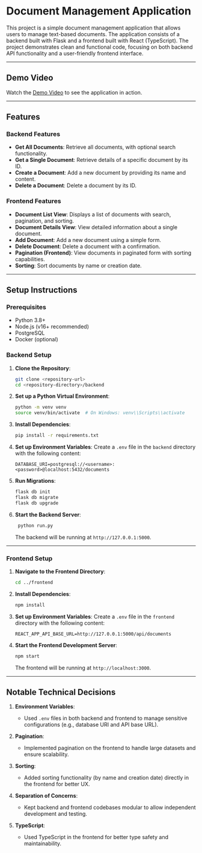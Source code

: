 # Document Management Application

This project is a simple document management application that allows users to manage text-based documents. The application consists of a backend built with Flask and a frontend built with React (TypeScript). The project demonstrates clean and functional code, focusing on both backend API functionality and a user-friendly frontend interface.

---

## Demo Video

Watch the [Demo Video](https://jmp.sh/88zCin1u) to see the application in action.

---

## Features

### Backend Features
- **Get All Documents**: Retrieve all documents, with optional search functionality.
- **Get a Single Document**: Retrieve details of a specific document by its ID.
- **Create a Document**: Add a new document by providing its name and content.
- **Delete a Document**: Delete a document by its ID.

### Frontend Features
- **Document List View**: Displays a list of documents with search, pagination, and sorting.
- **Document Details View**: View detailed information about a single document.
- **Add Document**: Add a new document using a simple form.
- **Delete Document**: Delete a document with a confirmation.
- **Pagination (Frontend)**: View documents in paginated form with sorting capabilities.
- **Sorting**: Sort documents by name or creation date.

---

## Setup Instructions

### Prerequisites
- Python 3.8+
- Node.js (v16+ recommended)
- PostgreSQL
- Docker (optional)

### Backend Setup

1. **Clone the Repository**:
    ```bash
    git clone <repository-url>
    cd <repository-directory>/backend
    ```

2. **Set up a Python Virtual Environment**:
    ```bash
    python -m venv venv
    source venv/bin/activate  # On Windows: venv\\Scripts\\activate
    ```

3. **Install Dependencies**:
    ```bash
    pip install -r requirements.txt
    ```

4. **Set up Environment Variables**:
    Create a `.env` file in the `backend` directory with the following content:
    ```env
    DATABASE_URI=postgresql://<username>:<password>@localhost:5432/documents
    ```

5. **Run Migrations**:
    ```bash
    flask db init
    flask db migrate
    flask db upgrade
    ```

6. **Start the Backend Server**:
    ```bash
     python run.py
    ```
    The backend will be running at `http://127.0.0.1:5000`.

---

### Frontend Setup

1. **Navigate to the Frontend Directory**:
    ```bash
    cd ../frontend
    ```

2. **Install Dependencies**:
    ```bash
    npm install
    ```

3. **Set up Environment Variables**:
    Create a `.env` file in the `frontend` directory with the following content:
    ```env
    REACT_APP_API_BASE_URL=http://127.0.0.1:5000/api/documents
    ```

4. **Start the Frontend Development Server**:
    ```bash
    npm start
    ```
    The frontend will be running at `http://localhost:3000`.

---

## Notable Technical Decisions

1. **Environment Variables**:
    - Used `.env` files in both backend and frontend to manage sensitive configurations (e.g., database URI and API base URL).

2. **Pagination**:
    - Implemented pagination on the frontend to handle large datasets and ensure scalability.

3. **Sorting**:
    - Added sorting functionality (by name and creation date) directly in the frontend for better UX.

4. **Separation of Concerns**:
    - Kept backend and frontend codebases modular to allow independent development and testing.

5. **TypeScript**:
    - Used TypeScript in the frontend for better type safety and maintainability.

